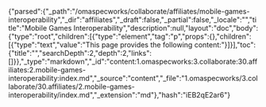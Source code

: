 {"parsed":{"_path":"/omaspecworks/collaborate/affiliates/mobile-games-interoperability","_dir":"affiliates","_draft":false,"_partial":false,"_locale":"","title":"Mobile Games Interoperability","description":null,"layout":"doc","body":{"type":"root","children":[{"type":"element","tag":"p","props":{},"children":[{"type":"text","value":"This page provides the following content:"}]}],"toc":{"title":"","searchDepth":2,"depth":2,"links":[]}},"_type":"markdown","_id":"content:1.omaspecworks:3.collaborate:30.affiliates:2.mobile-games-interoperability:index.md","_source":"content","_file":"1.omaspecworks/3.collaborate/30.affiliates/2.mobile-games-interoperability/index.md","_extension":"md"},"hash":"iEB2qE2ar6"}